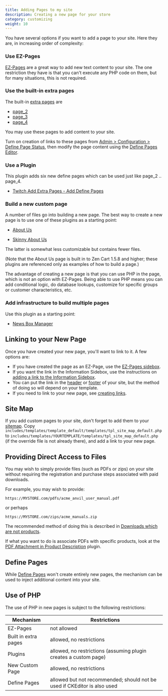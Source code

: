 ```yaml
---
title: Adding Pages to my site 
description: Creating a new page for your store
category: customizing 
weight: 10
---
```


You have several options if you want to add a page to your site.  Here they are, in increasing order of complexity: 

### Use EZ-Pages

[EZ-Pages](/user/ezpages/what_are_ezpages/) are a great way to add new text content to your site. 
The one restriction they have is that you can't execute any PHP code on them,
but for many situations, this is not required.

### Use the built-in extra pages

The built-in [extra pages](/user/template/extra_pages) are 

- [page_2](/user/admin_pages/configuration/configuration_definepagestatus/#define_page_2) 
- [page_3](/user/admin_pages/configuration/configuration_definepagestatus/#define_page_3) 
- [page_4](/user/admin_pages/configuration/configuration_definepagestatus/#define_page_4)

You may use these pages to add content to your site. 

Turn on creation of links to these pages from [Admin > Configuration > Define Page Status](/user/admin_pages/configuration/configuration_definepagestatus/), then modify the page content using the [Define Pages Editor](/user/admin_pages/tools/define_pages/). 

### Use a Plugin 

This plugin adds six new define pages which can be used just like page_2 .. page_4.

- [Twitch Add Extra Pages - Add Define Pages](https://www.zen-cart.com/downloads.php?do=file&id=2319) 

### Build a new custom page 

A number of files go into building a new page.  The best way to create a new page is to use one of these plugins as a starting point: 

- [About Us](https://www.zen-cart.com/downloads.php?do=file&id=86) 

- [Skinny About Us](https://www.zen-cart.com/downloads.php?do=file&id=2198) 

The latter is somewhat less customizable but contains fewer files. 

(Note that the About Us page is built in to Zen Cart 1.5.8 and higher; these plugins are referenced only as examples of how to build a page.) 

The advantage of creating a new page is that you can use PHP in the page, which is not an option with EZ-Pages.  Being able to use PHP means you can add conditional logic, do database lookups, customize for specific groups or customer characteristics, etc. 

### Add infrastructure to build multiple pages 

Use this plugin as a starting point: 
- [News Box Manager](https://www.zen-cart.com/downloads.php?do=file&id=2264) 


## Linking to your New Page 

Once you have created your new page, you'll want to link to it. A few options are: 

- If you have created the page as an EZ-Page, use the [EZ-Pages sidebox](/user/sideboxes/ezpages_sidebox/).  
- If you want the link in the Information Sidebox, use the instructions on [adding a link to the Information Sidebox](/user/sideboxes/add_link_information_sidebox/).  
- You can put the link in the [header](/user/template/header/) or [footer](/user/template/footer/) of your site, but the method of doing so will depend on your template.
- If you need to link to your new page, see [creating links](/user/customizing/creating_links/). 

## Site Map

If you add custom pages to your site, don't forget to add them to your [sitemap](/user/storefront_pages/site_map/).  Copy `includes/templates/template_default/templates/tpl_site_map_default.php` to `includes/templates/YOURTEMPLATE/templates/tpl_site_map_default.php` (if the override file is not already there), and add a link to your new page. 

## Providing Direct Access to Files 

You may wish to simply provide files (such as PDFs or zips) on your site without requiring the registration and purchase steps associated with paid downloads.

For example, you may wish to provide: 

`https://MYSTORE.com/pdfs/acme_anvil_user_manual.pdf`

or perhaps

`https://MYSTORE.com/zips/acme_manuals.zip`

The recommended method of doing this is described in [Downloads which are not products](/user/products/downloads_not_products/). 

If what you want to do is associate PDFs with specific products, look at the [PDF Attachment in Product Description](https://www.zen-cart.com/downloads.php?do=file&id=1642) plugin.

## Define Pages

While [Define Pages](/user/template/define_pages/) won't create entirely new pages, the mechanism can be used to inject additional content into your site. 

## Use of PHP 

The use of PHP in new pages is subject to the following restrictions: 

Mechanism | Restrictions 
----------|--------------
EZ-Pages  | not allowed
Built in extra pages | allowed, no restrictions
Plugins   | allowed, no restrictions (assuming plugin creates a custom page) 
New Custom Page | allowed, no restrictions 
Define Pages | allowed but not recommended; should not be used if CKEditor is also used

